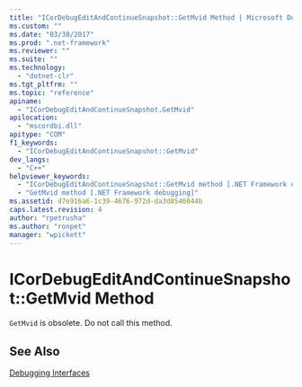 ```yaml
---
title: "ICorDebugEditAndContinueSnapshot::GetMvid Method | Microsoft Docs"
ms.custom: ""
ms.date: "03/30/2017"
ms.prod: ".net-framework"
ms.reviewer: ""
ms.suite: ""
ms.technology: 
  - "dotnet-clr"
ms.tgt_pltfrm: ""
ms.topic: "reference"
apiname: 
  - "ICorDebugEditAndContinueSnapshot.GetMvid"
apilocation: 
  - "mscordbi.dll"
apitype: "COM"
f1_keywords: 
  - "ICorDebugEditAndContinueSnapshot::GetMvid"
dev_langs: 
  - "C++"
helpviewer_keywords: 
  - "ICorDebugEditAndContinueSnapshot::GetMvid method [.NET Framework debugging]"
  - "GetMvid method [.NET Framework debugging]"
ms.assetid: d7e916a6-1c39-4676-972d-da3d8546044b
caps.latest.revision: 4
author: "rpetrusha"
ms.author: "ronpet"
manager: "wpickett"
---
```

# ICorDebugEditAndContinueSnapshot::GetMvid Method
`GetMvid` is obsolete. Do not call this method.  
  
## See Also  
 [Debugging Interfaces](../../../../docs/framework/unmanaged-api/debugging/debugging-interfaces.md)